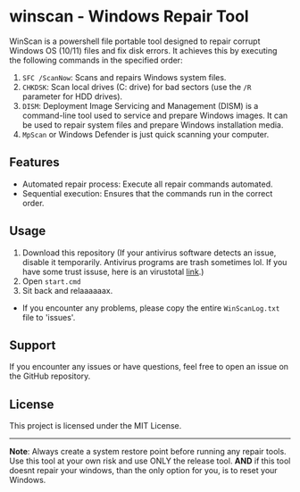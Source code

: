 # winscan - Windows Repair Tool

WinScan is a powershell file portable tool designed to repair corrupt Windows OS (10/11) files and fix disk errors. It achieves this by executing the following commands in the specified order:

1. `SFC /ScanNow`: Scans and repairs Windows system files.
2. `CHKDSK`: Scan local drives (C: drive) for bad sectors (use the `/R` parameter for HDD drives).
3. `DISM`: Deployment Image Servicing and Management (DISM) is a command-line tool used to service and prepare Windows images. It can be used to repair system files and prepare Windows installation media.
4. `MpScan` or Windows Defender is just quick scanning your computer.

## Features

- Automated repair process: Execute all repair commands automated.
- Sequential execution: Ensures that the commands run in the correct order.

## Usage

1. Download this repository (If your antivirus software detects an issue, disable it temporarily. Antivirus programs are trash sometimes lol. If you have some trust issuse, here is an virustotal [link](https://www.virustotal.com/gui/file/5631725cc39c5d5748087695a2abedd920538e50835905dc8f0cf8a7273df81e?nocache=1).)
2. Open `start.cmd`
3. Sit back and relaaaaaax.
- If you encounter any problems, please copy the entire `WinScanLog.txt` file to 'issues'.


## Support

If you encounter any issues or have questions, feel free to open an issue on the GitHub repository.

## License

This project is licensed under the MIT License.

---

**Note**: Always create a system restore point before running any repair tools. Use this tool at your own risk and use ONLY the release tool. **AND** if this tool doesnt repair your windows, than the only option for you, is to reset your Windows.
